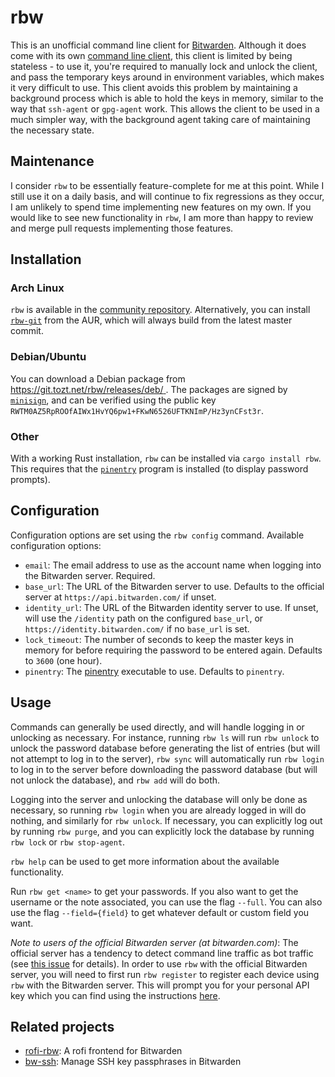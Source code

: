 # rbw

This is an unofficial command line client for
[Bitwarden](https://bitwarden.com/). Although it does come with its own
[command line client](https://help.bitwarden.com/article/cli/), this client is
limited by being stateless - to use it, you're required to manually lock and
unlock the client, and pass the temporary keys around in environment variables,
which makes it very difficult to use. This client avoids this problem by
maintaining a background process which is able to hold the keys in memory,
similar to the way that `ssh-agent` or `gpg-agent` work. This allows the client
to be used in a much simpler way, with the background agent taking care of
maintaining the necessary state.

## Maintenance

I consider `rbw` to be essentially feature-complete for me at this point. While
I still use it on a daily basis, and will continue to fix regressions as they
occur, I am unlikely to spend time implementing new features on my own. If you
would like to see new functionality in `rbw`, I am more than happy to review
and merge pull requests implementing those features.

## Installation

### Arch Linux

`rbw` is available in the [community
repository](https://archlinux.org/packages/community/x86_64/rbw/).
Alternatively, you can install
[`rbw-git`](https://aur.archlinux.org/packages/rbw-git/) from the AUR, which
will always build from the latest master commit.

### Debian/Ubuntu

You can download a Debian package from
[https://git.tozt.net/rbw/releases/deb/
](https://git.tozt.net/rbw/releases/deb/). The packages are signed by
[`minisign`](https://github.com/jedisct1/minisign), and can be verified using
the public key `RWTM0AZ5RpROOfAIWx1HvYQ6pw1+FKwN6526UFTKNImP/Hz3ynCFst3r`.

### Other

With a working Rust installation, `rbw` can be installed via `cargo install
rbw`. This requires that the
[`pinentry`](https://www.gnupg.org/related_software/pinentry/index.en.html)
program is installed (to display password prompts).

## Configuration

Configuration options are set using the `rbw config` command. Available
configuration options:

* `email`: The email address to use as the account name when logging into the
  Bitwarden server. Required.
* `base_url`: The URL of the Bitwarden server to use. Defaults to the official
  server at `https://api.bitwarden.com/` if unset.
* `identity_url`: The URL of the Bitwarden identity server to use. If unset,
  will use the `/identity` path on the configured `base_url`, or
  `https://identity.bitwarden.com/` if no `base_url` is set.
* `lock_timeout`: The number of seconds to keep the master keys in memory for
  before requiring the password to be entered again. Defaults to `3600` (one
  hour).
* `pinentry`: The
  [pinentry](https://www.gnupg.org/related_software/pinentry/index.html)
  executable to use. Defaults to `pinentry`.

## Usage

Commands can generally be used directly, and will handle logging in or
unlocking as necessary. For instance, running `rbw ls` will run `rbw unlock` to
unlock the password database before generating the list of entries (but will
not attempt to log in to the server), `rbw sync` will automatically run `rbw
login` to log in to the server before downloading the password database (but
will not unlock the database), and `rbw add` will do both.

Logging into the server and unlocking the database will only be done as
necessary, so running `rbw login` when you are already logged in will do
nothing, and similarly for `rbw unlock`. If necessary, you can explicitly log
out by running `rbw purge`, and you can explicitly lock the database by running
`rbw lock` or `rbw stop-agent`.

`rbw help` can be used to get more information about the available
functionality.

Run `rbw get <name>` to get your passwords. If you also want to get the username
or the note associated, you can use the flag `--full`. You can also use the flag
`--field={field}` to get whatever default or custom field you want.

*Note to users of the official Bitwarden server (at bitwarden.com)*: The
official server has a tendency to detect command line traffic as bot traffic
(see [this issue](https://github.com/bitwarden/cli/issues/383) for details). In
order to use `rbw` with the official Bitwarden server, you will need to first
run `rbw register` to register each device using `rbw` with the Bitwarden
server. This will prompt you for your personal API key which you can find using
the instructions [here](https://bitwarden.com/help/article/personal-api-key/).

## Related projects

* [rofi-rbw](https://github.com/fdw/rofi-rbw): A rofi frontend for Bitwarden
* [bw-ssh](https://framagit.org/Glandos/bw-ssh/): Manage SSH key passphrases in Bitwarden

